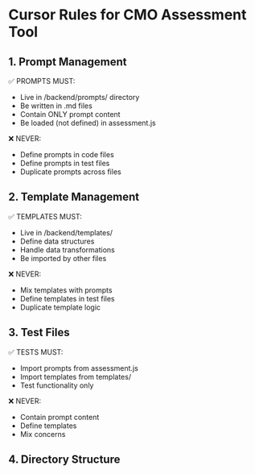 # Cursor Rules for CMO Assessment Tool

## 1. Prompt Management

✅ PROMPTS MUST:

- Live in /backend/prompts/ directory
- Be written in .md files
- Contain ONLY prompt content
- Be loaded (not defined) in assessment.js

❌ NEVER:

- Define prompts in code files
- Define prompts in test files
- Duplicate prompts across files

## 2. Template Management

✅ TEMPLATES MUST:

- Live in /backend/templates/
- Define data structures
- Handle data transformations
- Be imported by other files

❌ NEVER:

- Mix templates with prompts
- Define templates in test files
- Duplicate template logic

## 3. Test Files

✅ TESTS MUST:

- Import prompts from assessment.js
- Import templates from templates/
- Test functionality only

❌ NEVER:

- Contain prompt content
- Define templates
- Mix concerns

## 4. Directory Structure
